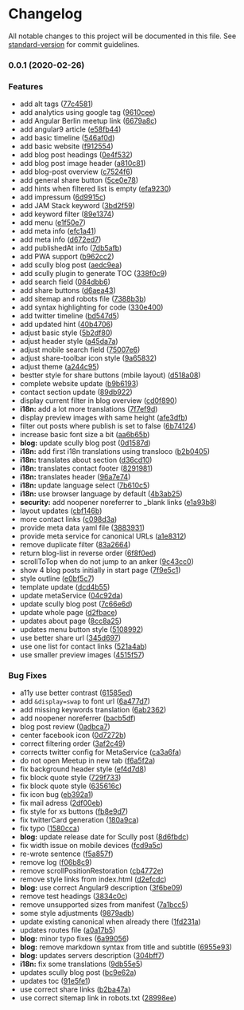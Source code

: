 # Changelog

All notable changes to this project will be documented in this file. See [standard-version](https://github.com/conventional-changelog/standard-version) for commit guidelines.

### 0.0.1 (2020-02-26)


### Features

* add alt tags ([77c4581](https://github.com/d-koppenhagen/d-koppenhagen.de/commit/77c45813271f3c05f185535e9dfb90e942432009))
* add analytics using google tag ([9610cee](https://github.com/d-koppenhagen/d-koppenhagen.de/commit/9610cee40cafebb49476feeca0a0de7e0639fc32))
* add Angular Berlin meetup link ([6679a8c](https://github.com/d-koppenhagen/d-koppenhagen.de/commit/6679a8ce56331f1874da67e603eb5b119d1eab56))
* add angular9 article ([e58fb44](https://github.com/d-koppenhagen/d-koppenhagen.de/commit/e58fb44ceaa6148d469d9b84fe9927c60e36ac30))
* add basic timeline ([546af0d](https://github.com/d-koppenhagen/d-koppenhagen.de/commit/546af0d01f69c096b5497baa8058fbebbf43e670))
* add basic website ([f912554](https://github.com/d-koppenhagen/d-koppenhagen.de/commit/f912554624b6f2f027913d29a0702c10af70e43d))
* add blog post headings ([0e4f532](https://github.com/d-koppenhagen/d-koppenhagen.de/commit/0e4f532caf3901f375039d8351816272d93d2ed5))
* add blog post image header ([a810c81](https://github.com/d-koppenhagen/d-koppenhagen.de/commit/a810c8176bde71d4b162578ccf92d6324325436b))
* add blog-post overview ([c7524f6](https://github.com/d-koppenhagen/d-koppenhagen.de/commit/c7524f6a87a0fb4bd4995bdfbedad0bd0b00b138))
* add general share button ([5ce0e78](https://github.com/d-koppenhagen/d-koppenhagen.de/commit/5ce0e78d6ab2cc66f938b69a3c3e709682bf8747))
* add hints when filtered list is empty ([efa9230](https://github.com/d-koppenhagen/d-koppenhagen.de/commit/efa923002a6ae5c5e3fc7378dbea03f429e28404))
* add impressum ([6d9915c](https://github.com/d-koppenhagen/d-koppenhagen.de/commit/6d9915c6b01b0eb09e35e5bd286cfa3be69b80da))
* add JAM Stack keyword ([3bd2f59](https://github.com/d-koppenhagen/d-koppenhagen.de/commit/3bd2f59b9e8a547f318775ec29a15cba23e70bb2))
* add keyword filter ([89e1374](https://github.com/d-koppenhagen/d-koppenhagen.de/commit/89e13741705fe02e854ae4a41616e4314fff8102))
* add menu ([e1f50e7](https://github.com/d-koppenhagen/d-koppenhagen.de/commit/e1f50e70158b60230d9e89b015dbaf5dde07dc0f))
* add meta info ([efc1a41](https://github.com/d-koppenhagen/d-koppenhagen.de/commit/efc1a41d5612fe81b2694fb6217a74dcee63ab61))
* add meta info ([d672ed7](https://github.com/d-koppenhagen/d-koppenhagen.de/commit/d672ed74a0aeacff4c10dc9d490e8a7cde3a012d))
* add publishedAt info ([7db5afb](https://github.com/d-koppenhagen/d-koppenhagen.de/commit/7db5afb6075b3602f7bf74184e74389a7f9ef4cc))
* add PWA support ([b962cc2](https://github.com/d-koppenhagen/d-koppenhagen.de/commit/b962cc21fd33a5a07f447f2269959c5a2f7dd9a9))
* add scully blog post ([aedc9ea](https://github.com/d-koppenhagen/d-koppenhagen.de/commit/aedc9ea4a9a84be2f780486a88e2452b9280634c))
* add scully plugin to generate TOC ([338f0c9](https://github.com/d-koppenhagen/d-koppenhagen.de/commit/338f0c976cc62babf22ee567b76f5d36fabc1293))
* add search field ([084dbb6](https://github.com/d-koppenhagen/d-koppenhagen.de/commit/084dbb6f57aa01307cd811c6e09f249fc75ecc41))
* add share buttons ([d6aea43](https://github.com/d-koppenhagen/d-koppenhagen.de/commit/d6aea43cbd990326aad00013d20da2e3a12a8437))
* add sitemap and robots file ([7388b3b](https://github.com/d-koppenhagen/d-koppenhagen.de/commit/7388b3b0c1e9b0b4bb8d56ff5a632ede150742bf))
* add syntax highlighting for code ([330e400](https://github.com/d-koppenhagen/d-koppenhagen.de/commit/330e4008646fa1b35709a56cb80d3b139b3ab62a))
* add twitter timeline ([bd547d5](https://github.com/d-koppenhagen/d-koppenhagen.de/commit/bd547d5b869db7e54d9bea9c8264b9946f468f40))
* add updated hint ([40b4706](https://github.com/d-koppenhagen/d-koppenhagen.de/commit/40b47064e303a39a7bf11700a3fe5a568f132b06))
* adjust basic style ([5b2df80](https://github.com/d-koppenhagen/d-koppenhagen.de/commit/5b2df8090f48749633c124249a4f7f6d6230ad7e))
* adjust header style ([a45da7a](https://github.com/d-koppenhagen/d-koppenhagen.de/commit/a45da7a5e1cef48add11d310fa083382610ca371))
* adjust mobile search field ([75007e6](https://github.com/d-koppenhagen/d-koppenhagen.de/commit/75007e69d2ee312f8e95534e7224de79b1269527))
* adjust share-toolbar icon style ([9a65832](https://github.com/d-koppenhagen/d-koppenhagen.de/commit/9a658324914d1acab473c96f0997637ecf2141f3))
* adjust theme ([a244c95](https://github.com/d-koppenhagen/d-koppenhagen.de/commit/a244c95bb452298325d8936f024a3216ee898038))
* bestter style for share buttons (mbile layout) ([d518a08](https://github.com/d-koppenhagen/d-koppenhagen.de/commit/d518a0826da3a870517a9ebf29d1a0e45e90cb29))
* complete website update ([b9b6193](https://github.com/d-koppenhagen/d-koppenhagen.de/commit/b9b61936ec560da24845a2661255186b368d16bf))
* contact section update ([89db922](https://github.com/d-koppenhagen/d-koppenhagen.de/commit/89db922fe40da080d4018eb6649c4e978bc437eb))
* display current filter in blog overview ([cd0f890](https://github.com/d-koppenhagen/d-koppenhagen.de/commit/cd0f890e05bf27d2d128a8f669c1ad832ca25cc9))
* **i18n:** add a lot more translations ([7f7ef9d](https://github.com/d-koppenhagen/d-koppenhagen.de/commit/7f7ef9d41d793106e29c2e9db71f75f0ddc5e05f))
* display preview images with same height ([afe3dfb](https://github.com/d-koppenhagen/d-koppenhagen.de/commit/afe3dfb5c3649f0d8260de36c28e7dcd132d05b1))
* filter out posts where publish is set to false ([6b74124](https://github.com/d-koppenhagen/d-koppenhagen.de/commit/6b74124b6ba1260a3714f630d2677642e42449e0))
* increase basic font size a bit ([aa6b65b](https://github.com/d-koppenhagen/d-koppenhagen.de/commit/aa6b65bd5fab16270913d355652b885f09e90831))
* **blog:** update scully blog post ([0d1587d](https://github.com/d-koppenhagen/d-koppenhagen.de/commit/0d1587d4024197dc5fb9933bd4168ac0abc62441))
* **i18n:** add first i18n translations using transloco ([b2b0405](https://github.com/d-koppenhagen/d-koppenhagen.de/commit/b2b040543566f5413949628217722c0e56f45e38))
* **i18n:** translates about section ([d36cd10](https://github.com/d-koppenhagen/d-koppenhagen.de/commit/d36cd10923ab48470e634a6a4503dc227a8b93fe))
* **i18n:** translates contact footer ([8291981](https://github.com/d-koppenhagen/d-koppenhagen.de/commit/82919818231e31e288fde59641d5d1f05fd15d49))
* **i18n:** translates header ([96a7e74](https://github.com/d-koppenhagen/d-koppenhagen.de/commit/96a7e7454684163b578d434e06a2a3d950751828))
* **i18n:** update language select ([7b610c5](https://github.com/d-koppenhagen/d-koppenhagen.de/commit/7b610c52ee98278ceeda6d6e5856002010c13bed))
* **i18n:** use browser language by default ([4b3ab25](https://github.com/d-koppenhagen/d-koppenhagen.de/commit/4b3ab256baecf514469af3516d9dc2862cf71f43))
* **security:** add noopener noreferrer to _blank links ([e1a93b8](https://github.com/d-koppenhagen/d-koppenhagen.de/commit/e1a93b8805b0a01663f11e660a3790cfc2793f29))
* layout updates ([cbf146b](https://github.com/d-koppenhagen/d-koppenhagen.de/commit/cbf146baefc10b242df0f2407774fc468ee9aaef))
* more contact links ([c098d3a](https://github.com/d-koppenhagen/d-koppenhagen.de/commit/c098d3a50af152f681d1682a6ded3e22c2ec0559))
* provide meta data yaml file ([3883931](https://github.com/d-koppenhagen/d-koppenhagen.de/commit/388393174b32b7ebc829203948a2975bf97c2e9b))
* provide meta service for canonical URLs ([a1e8312](https://github.com/d-koppenhagen/d-koppenhagen.de/commit/a1e8312ac6413ff7f3353bcf9994e6b4f2067c7a))
* remove duplicate filter ([83a2664](https://github.com/d-koppenhagen/d-koppenhagen.de/commit/83a2664fa21258c906750d040ddaab286843b1d9))
* return blog-list in reverse order ([6f8f0ed](https://github.com/d-koppenhagen/d-koppenhagen.de/commit/6f8f0ed68a5f2301a81b4c466124f04fb379f829))
* scrollToTop when do not jump to an anker ([9c43cc0](https://github.com/d-koppenhagen/d-koppenhagen.de/commit/9c43cc057216ae64bc51d568b7ce7c1982885668))
* show 4 blog posts initially in start page ([7f9e5c1](https://github.com/d-koppenhagen/d-koppenhagen.de/commit/7f9e5c1f52538d93135cd2af4c69640fc9217188))
* style outline ([e0bf5c7](https://github.com/d-koppenhagen/d-koppenhagen.de/commit/e0bf5c7e7cb33c7401ec510763195c6df3291d08))
* template update ([dcd4b55](https://github.com/d-koppenhagen/d-koppenhagen.de/commit/dcd4b55b3853300cc005053b120ccbcb8c38ec96))
* update metaService ([04c92da](https://github.com/d-koppenhagen/d-koppenhagen.de/commit/04c92da82e4c77d113c7d68d34bce496b81d6e41))
* update scully blog post ([7c66e6d](https://github.com/d-koppenhagen/d-koppenhagen.de/commit/7c66e6d78ae473b0dacb100a997ae791c3839219))
* update whole page ([d2fbace](https://github.com/d-koppenhagen/d-koppenhagen.de/commit/d2fbace182d47b2fbdf7a7b05e33a4796e9bf9dc))
* updates about page ([8cc8a25](https://github.com/d-koppenhagen/d-koppenhagen.de/commit/8cc8a2520ea208a50faac41552f63781a832a94b))
* updates menu button style ([5108992](https://github.com/d-koppenhagen/d-koppenhagen.de/commit/5108992ebbad8ab22ccea29eed07105e58b071f4))
* use better share url ([345d697](https://github.com/d-koppenhagen/d-koppenhagen.de/commit/345d697ead6438989770056360ef70b39fd2ac49))
* use one list for contact links ([521a4ab](https://github.com/d-koppenhagen/d-koppenhagen.de/commit/521a4ab31af4ae4d643130d1d6881535ae4d9c17))
* use smaller preview images ([4515f57](https://github.com/d-koppenhagen/d-koppenhagen.de/commit/4515f5742c0dd44b61bc0abb81b4c0760ff765aa))


### Bug Fixes

* a11y use better contrast ([61585ed](https://github.com/d-koppenhagen/d-koppenhagen.de/commit/61585edd6f0d32f8fc344dd08931bf0bf94f2c46))
* add `&display=swap` to font url ([6a477d7](https://github.com/d-koppenhagen/d-koppenhagen.de/commit/6a477d7ed33014dcc57831cc100a4bbb5eefcbbb))
* add missing keywords translation ([6ab2362](https://github.com/d-koppenhagen/d-koppenhagen.de/commit/6ab2362785cc8fee6e83f0542d531be2441bdcea))
* add noopener noreferrer ([bacb5df](https://github.com/d-koppenhagen/d-koppenhagen.de/commit/bacb5dfd6ccc95c4bc3591d5778738c1b96d3f1b))
* blog post review ([0adbca7](https://github.com/d-koppenhagen/d-koppenhagen.de/commit/0adbca7f9fd6dbc94a04e19ccb775d9e01af0d7c))
* center facebook icon ([0d7272b](https://github.com/d-koppenhagen/d-koppenhagen.de/commit/0d7272b0f5c606d2985cb038a54689c862193c48))
* correct filtering order ([3af2c49](https://github.com/d-koppenhagen/d-koppenhagen.de/commit/3af2c494bcd1c12bea269ec63ba64723113bea72))
* corrects twitter config for MetaService ([ca3a6fa](https://github.com/d-koppenhagen/d-koppenhagen.de/commit/ca3a6fa123fa709156be5876a02f6e048e1b3de9))
* do not open Meetup in new tab ([f6a5f2a](https://github.com/d-koppenhagen/d-koppenhagen.de/commit/f6a5f2aeb91b84afd69fc060f2e69de11ccc7b52))
* fix background header style ([ef4d7d8](https://github.com/d-koppenhagen/d-koppenhagen.de/commit/ef4d7d80a4b44639477d839980a0ab1b8516337a))
* fix block quote style ([729f733](https://github.com/d-koppenhagen/d-koppenhagen.de/commit/729f733fcf68cdacb4cfbceb47b62a057ff84c69))
* fix block quote style ([635616c](https://github.com/d-koppenhagen/d-koppenhagen.de/commit/635616c001bc3939957d6951c7d43be104894cf0))
* fix icon bug ([eb392a1](https://github.com/d-koppenhagen/d-koppenhagen.de/commit/eb392a17e7e032a1903c762c2318cfef8b573455))
* fix mail adress ([2df00eb](https://github.com/d-koppenhagen/d-koppenhagen.de/commit/2df00eb3d4348da3eb4c1655390725d81b9fe7c2))
* fix style for xs buttons ([fb8e9d7](https://github.com/d-koppenhagen/d-koppenhagen.de/commit/fb8e9d7b6cf05cf5b8a327309fa9084ca6de1da9))
* fix twitterCard generation ([180a9ca](https://github.com/d-koppenhagen/d-koppenhagen.de/commit/180a9caad2ce361863bc32ef7c5d694e5f10b78a))
* fix typo ([1580cca](https://github.com/d-koppenhagen/d-koppenhagen.de/commit/1580ccab4b43a48334723c9ff1a948cf9f19f82b))
* **blog:** update release date for Scully post ([8d6fbdc](https://github.com/d-koppenhagen/d-koppenhagen.de/commit/8d6fbdc5491c872c555e88e72642fbaf038c612d))
* fix width issue on mobile devices ([fcd9a5c](https://github.com/d-koppenhagen/d-koppenhagen.de/commit/fcd9a5c9cca02ce2331322a14f3e04843277b710))
* re-wrote sentence ([f5a857f](https://github.com/d-koppenhagen/d-koppenhagen.de/commit/f5a857f219970daff06c60d101e8d78d0565e619))
* remove log ([f06b8c9](https://github.com/d-koppenhagen/d-koppenhagen.de/commit/f06b8c90f4088a77117f97a8d26a056881b77ded))
* remove scrollPositionRestoration ([cb4772e](https://github.com/d-koppenhagen/d-koppenhagen.de/commit/cb4772edb5ee24d1c6396eb542f048421904ae66))
* remove style links from index.html ([d2efcdc](https://github.com/d-koppenhagen/d-koppenhagen.de/commit/d2efcdc7cdfbfafd2868a0cd4cc7e0f735e99718))
* **blog:** use correct Angular9 description ([3f6be09](https://github.com/d-koppenhagen/d-koppenhagen.de/commit/3f6be09b0e5cd6318da765dfdc89c9fca64bbd39))
* remove test headings ([3834c0c](https://github.com/d-koppenhagen/d-koppenhagen.de/commit/3834c0ce590d446ebd1b67e158d0b49743c96423))
* remove unsupported sizes from manifest ([7a1bcc5](https://github.com/d-koppenhagen/d-koppenhagen.de/commit/7a1bcc511d35b7f540de73ac1e78058da878213a))
* some style adjustments ([9879adb](https://github.com/d-koppenhagen/d-koppenhagen.de/commit/9879adb8bbfc111b47d9bd0eeda115653993a0e7))
* update existing canonical when already there ([1fd231a](https://github.com/d-koppenhagen/d-koppenhagen.de/commit/1fd231a061803dffdb7bae700090e0f18da14cb7))
* updates routes file ([a0a17b5](https://github.com/d-koppenhagen/d-koppenhagen.de/commit/a0a17b52e7157be659ceba28173bea87711b9f64))
* **blog:** minor typo fixes ([6a99056](https://github.com/d-koppenhagen/d-koppenhagen.de/commit/6a990565946fb6fbf9b2ecb5bb382fd70b9c070b))
* **blog:** remove markdown syntax from title and subtitle ([6955e93](https://github.com/d-koppenhagen/d-koppenhagen.de/commit/6955e93159fc683961153a12378870366a10805f))
* **blog:** updates servers description ([304bff7](https://github.com/d-koppenhagen/d-koppenhagen.de/commit/304bff70b43b56205023015279280d6a9c6a7c1e))
* **i18n:** fix some translations ([9db55e5](https://github.com/d-koppenhagen/d-koppenhagen.de/commit/9db55e5e9e3d880fccbd9f9eddf471d46520c7e2))
* updates scully blog post ([bc9e62a](https://github.com/d-koppenhagen/d-koppenhagen.de/commit/bc9e62abf2be0e89e45f2a9d807f094a2abae18c))
* updates toc ([91e5fe1](https://github.com/d-koppenhagen/d-koppenhagen.de/commit/91e5fe195e7dac1cb4175a378b226093471dd943))
* use correct share links ([b2ba47a](https://github.com/d-koppenhagen/d-koppenhagen.de/commit/b2ba47ac64bc51b4c0081208857aeafa5d3d2ce1))
* use correct sitemap link in robots.txt ([28998ee](https://github.com/d-koppenhagen/d-koppenhagen.de/commit/28998ee8b02938187fe557738dac741f99adb2d0))
